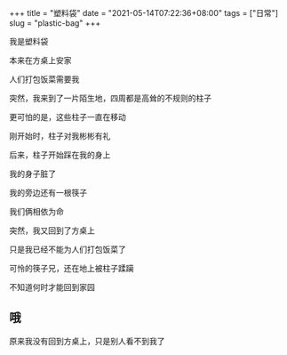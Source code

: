 +++
title = "塑料袋"
date = "2021-05-14T07:22:36+08:00"
tags = ["日常"]
slug = "plastic-bag"
+++

我是塑料袋

本来在方桌上安家

人们打包饭菜需要我

突然，我来到了一片陌生地，四周都是高耸的不规则的柱子

更可怕的是，这些柱子一直在移动

刚开始时，柱子对我彬彬有礼

后来，柱子开始踩在我的身上

我的身子脏了

我的旁边还有一根筷子

我们俩相依为命

突然，我又回到了方桌上

只是我已经不能为人们打包饭菜了

可怜的筷子兄，还在地上被柱子蹂躏

不知道何时才能回到家园

## 哦

原来我没有回到方桌上，只是别人看不到我了
